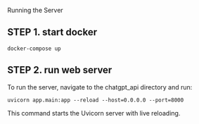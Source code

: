 Running the Server

## STEP 1. start docker
```
docker-compose up
```
## STEP 2. run web server
To run the server, navigate to the chatgpt_api directory and run:
```
uvicorn app.main:app --reload --host=0.0.0.0 --port=8000
```
This command starts the Uvicorn server with live reloading.